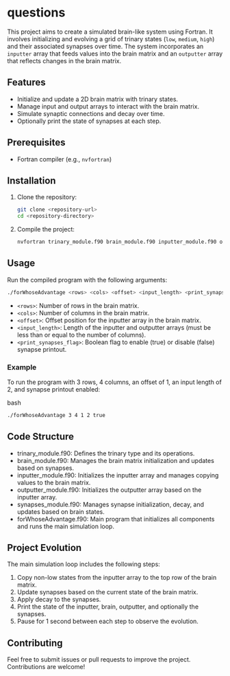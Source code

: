 # questions
This project aims to create a simulated brain-like system using Fortran. It involves initializing and evolving a grid of trinary states (`low`, `medium`, `high`) and their associated synapses over time. The system incorporates an `inputter` array that feeds values into the brain matrix and an `outputter` array that reflects changes in the brain matrix.

## Features

- Initialize and update a 2D brain matrix with trinary states.
- Manage input and output arrays to interact with the brain matrix.
- Simulate synaptic connections and decay over time.
- Optionally print the state of synapses at each step.

## Prerequisites

- Fortran compiler (e.g., `nvfortran`)

## Installation

1. Clone the repository:

    ```bash
    git clone <repository-url>
    cd <repository-directory>
    ```

2. Compile the project:

    ```bash
    nvfortran trinary_module.f90 brain_module.f90 inputter_module.f90 outputter_module.f90 synapses_module.f90 forWhoseAdvantage.f90 -o forWhoseAdvantage
    ```

## Usage

Run the compiled program with the following arguments:

```bash
./forWhoseAdvantage <rows> <cols> <offset> <input_length> <print_synapses_flag>
```

- `<rows>`: Number of rows in the brain matrix.
- `<cols>`: Number of columns in the brain matrix.
- `<offset>`: Offset position for the inputter array in the brain matrix.
- `<input_length>`: Length of the inputter and outputter arrays (must be less than or equal to the number of columns).
- `<print_synapses_flag>`: Boolean flag to enable (true) or disable (false) synapse printout.

### Example

To run the program with 3 rows, 4 columns, an offset of 1, an input length of 2, and synapse printout enabled:

bash
```bash
./forWhoseAdvantage 3 4 1 2 true
```
## Code Structure

- trinary_module.f90: Defines the trinary type and its operations.
- brain_module.f90: Manages the brain matrix initialization and updates based on synapses.
- inputter_module.f90: Initializes the inputter array and manages copying values to the brain matrix.
- outputter_module.f90: Initializes the outputter array based on the inputter array.
- synapses_module.f90: Manages synapse initialization, decay, and updates based on brain states.
- forWhoseAdvantage.f90: Main program that initializes all components and runs the main simulation loop.

## Project Evolution

The main simulation loop includes the following steps:

1. Copy non-low states from the inputter array to the top row of the brain matrix.
2. Update synapses based on the current state of the brain matrix.
3. Apply decay to the synapses.
4. Print the state of the inputter, brain, outputter, and optionally the synapses.
5. Pause for 1 second between each step to observe the evolution.

## Contributing

Feel free to submit issues or pull requests to improve the project. Contributions are welcome!
